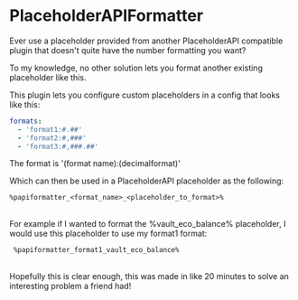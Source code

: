 # PlaceholderAPIFormatter

Ever use a placeholder provided from another PlaceholderAPI compatible plugin that doesn't quite have the number formatting you want? 

To my knowledge, no other solution lets you format another existing placeholder like this.

This plugin lets you configure custom placeholders in a config that looks like this:
```yaml
formats:
  - 'format1:#.##'
  - 'format2:#,###'
  - 'format3:#,###.##'
```

The format is '(format name):(decimalformat)'

Which can then be used in a PlaceholderAPI placeholder as the following: 
```
%papiformatter_<format_name>_<placeholder_to_format>%
```
<br>
For example if I wanted to format the %vault_eco_balance% placeholder, I would use this placeholder to use my format1 format:

```
 %papiformatter_format1_vault_eco_balance%
```

<br>
Hopefully this is clear enough, this was made in like 20 minutes to solve an interesting problem a friend had!